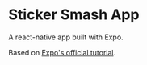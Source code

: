 # Sticker Smash App

A react-native app built with Expo.

Based on [Expo's official tutorial](https://docs.expo.dev/tutorial/introduction).

